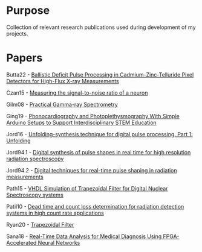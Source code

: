 # Purpose
Collection of relevant research publications used during development of my projects.

# Papers
Butta22 - [Ballistic Deficit Pulse Processing in Cadmium-Zinc-Telluride Pixel Detectors for High-Flux X-ray Measurements](https://doi.org/10.3390/s22093409)

Czan15 - [Measuring the signal-to-noise ratio of a neuron](https://doi.org/10.1073/pnas.1505545112)

Gilm08 - [Practical Gamma-ray Spectrometry](https://nna1989.files.wordpress.com/2015/05/gordon-gilmore-practical-gamma-ray-spectroscopy-2008.pdf)

Ging19 - [Phonocardiography and Photoplethysmography With Simple Arduino Setups to Support Interdisciplinary STEM Education](https://ieeexplore.ieee.org/document/8754669)

Jord16 - [Unfolding-synthesis technique for digital pulse processing. Part 1: Unfolding](https://doi.org/10.1016/j.nima.2015.07.040)

Jord94.1 - [Digital synthesis of pulse shapes in real time for high resolution radiation spectroscopy](https://doi.org/10.1016/0168-9002(94)91011-1)

Jord94.2 - [Digital techniques for real-time pulse shaping in radiation measurements](https://doi.org/10.1016/0168-9002(94)91652-7)

Path15 - [VHDL Simulation of Trapezoidal Filter for Digital Nuclear Spectroscopy systems](https://www.ijsrp.org/research-paper-0815/ijsrp-p4475.pdf)

Patil10 - [Dead time and count loss determination for radiation detection systems in high count rate applications](https://scholarsmine.mst.edu/doctoral_dissertations/2148/)

Ryan20 - [Trapezoidal Filter](https://nukephysik101.wordpress.com/2020/03/20/trapezoid-filter/)

Sana18 - [Real-Time Data Analysis for Medical Diagnosis Using FPGA-Accelerated Neural Networks](https://www.researchgate.net/publication/329181118_Real-Time_Data_Analysis_for_Medical_Diagnosis_Using_FPGA-Accelerated_Neural_Networks)

